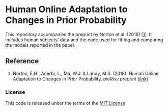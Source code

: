 # Human Online Adaptation to Changes in Prior Probability

This repository accompanies the preprint by Norton et al. (2018) [[1](https://github.com/lacerbi/ChangeProb/blob/master/README.md#reference)].
It includes human subjects' data and the code used for fitting and comparing the models reported in the paper.

## Reference

1. Norton, E.H., Acerbi, L., Ma, W.J. & Landy, M.S. (2018). Human Online Adaptation to Changes in Prior Probability, *bioRxiv preprint* ([link](https://www.biorxiv.org/content/10.1101/483842v2))

### License

This code is released under the terms of the [MIT License](https://github.com/lacerbi/ChangeProb/blob/master/LICENSE.txt).
